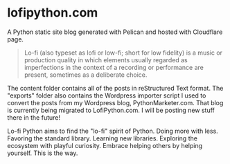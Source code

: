 # lofipython.com
A Python static site blog generated with Pelican and hosted with Cloudflare page.

> Lo-fi (also typeset as lofi or low-fi; short for low fidelity) is a music or production quality in which elements usually regarded as imperfections in the context of a recording or performance are present, sometimes as a deliberate choice.

The content folder contains all of the posts in reStructured Text format. The "exports" folder also contains the Wordpress importer script I used to convert the posts from my Wordpress blog, PythonMarketer.com. That blog is currently being migrated to LofiPython.com. I will be posting new stuff there in the future!

Lo-fi Python aims to find the "lo-fi" spirit of Python. 
Doing more with less. Favoring the standard library. 
Learning new libraries. Exploring the ecosystem with playful curiosity.
Embrace helping others by helping yourself. This is the way.
